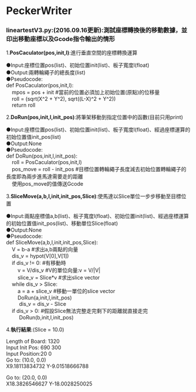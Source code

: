 # PeckerWriter
<h3><b>lineartestV3.py:(2016.09.16更新):測試座標轉換後的移動數據，並印出移動座標以及Gcode指令輸出的情形</b></h3>
1.<b>PosCaculator(pos,init,l)</b>:進行垂直空間的座標轉換運算<p>
●Input:座標位置pos(list)、初始位置init(list)、板子寬度l(float)<br>
●Output:兩轉輪繩子的總長度(list)<br>
●Pseudocode:<br>
def PosCaculator(pos,init,l):<br>
    &nbsp;&nbsp;&nbsp;&nbsp;mpos = pos + init #當前的位置必須加上初始位置(原點)的位移量<br>
    &nbsp;&nbsp;&nbsp;&nbsp;roll = (sqrt(X^2 + Y^2), sqrt((L-X)^2 + Y^2))<br>
    &nbsp;&nbsp;&nbsp;&nbsp;return roll<br><p>
2.<b>DoRun(pos,init,l,init_pos)</b>:將筆架移動到指定位置中的函數(目前只用print)<p>
●Input:座標位置pos(list)、初始位置init(list)、板子寬度l(float)、經過座標運算的初始位置值init_pos(list)<br>
●Output:None<br>
●Pseudocode:<br>
def DoRun(pos,init,l,init_pos):<br>
    &nbsp;&nbsp;&nbsp;&nbsp;roll = PosCaculator(pos,init,l)<br>
    &nbsp;&nbsp;&nbsp;&nbsp;pos_move = roll - init_pos #目標位置轉輪繩子長度減去初始位置轉輪繩子的長度即為兩步進馬達需要走的距離<br>
    &nbsp;&nbsp;&nbsp;&nbsp;使用pos_move的值傳送Gcode<br><p>
3.<b>SliceMove(a,b,l,init,init_pos,Slice)</b>:使馬達以Slice單位一步步移動至目標位置<p>
●Input:兩點座標值a,b(list)、板子寬度l(float)、初始位置init(list)、經過座標運算的初始位置值init_pos(list)、移動單位Slice(float)<br>
●Output:None<br>
●Pseudocode:<br>
def SliceMove(a,b,l,init,init_pos,Slice):<br>
    &nbsp;&nbsp;&nbsp;&nbsp;V = b-a #求出a,b兩點的向量<br>
    &nbsp;&nbsp;&nbsp;&nbsp;dis_v = hypot(V[0],V[1])<br>
    &nbsp;&nbsp;&nbsp;&nbsp;if dis_v != 0: #有移動時<br>
        &nbsp;&nbsp;&nbsp;&nbsp;&nbsp;&nbsp;&nbsp;&nbsp;v = V/dis_v #V的單位向量:v = V/|V|<br>
        &nbsp;&nbsp;&nbsp;&nbsp;&nbsp;&nbsp;&nbsp;&nbsp;slice_v = Slice*v #求出slice vector<br>
        &nbsp;&nbsp;&nbsp;&nbsp;while dis_v > Slice:<br>
            &nbsp;&nbsp;&nbsp;&nbsp;&nbsp;&nbsp;&nbsp;&nbsp;a = a + slice_v #移動一單位的slice vector<br>
            &nbsp;&nbsp;&nbsp;&nbsp;&nbsp;&nbsp;&nbsp;&nbsp;DoRun(a,init,l,init_pos)<br>
           &nbsp;&nbsp;&nbsp;&nbsp;&nbsp;&nbsp;&nbsp;&nbsp; dis_v = dis_v - Slice<br>
        &nbsp;&nbsp;&nbsp;&nbsp;if dis_v > 0: #假設Slice無法完整走完剩下的距離就直接走完<br>
           &nbsp;&nbsp;&nbsp;&nbsp;&nbsp;&nbsp;&nbsp;&nbsp; DoRun(b,init,l,init_pos)<br><p>
4.<b>執行結果</b>:(Slice = 10.0)<p>
Length of Board: 1320<br>
Input Init Pos: 690 300<br>
Input Position:20 0<br>
Go to: (10.0, 0.0)<br>
X9.18113834732 Y-9.01518666788<br>

Go to: (20.0, 0.0)<br>
X18.3826546627 Y-18.0028250025<br><p>
